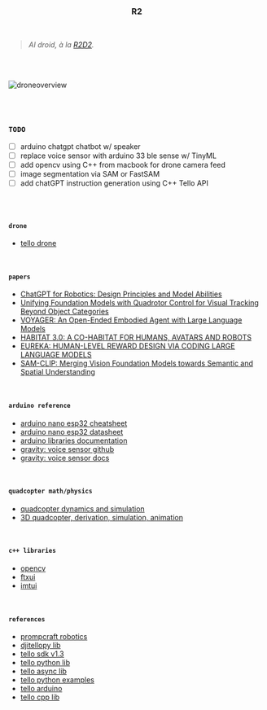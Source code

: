 <h3 align="center">R2</h3>

<br>

> _AI droid, à la [R2D2](https://www.starwars.com/databank/r2-d2/)._

<br>
<br>

![droneoverview](https://i.imgur.com/9pmgEsE.jpg)

<br>
<br>

### `TODO`

- [ ] arduino chatgpt chatbot w/ speaker
- [ ] replace voice sensor with arduino 33 ble sense w/ TinyML
- [ ] add opencv using C++ from macbook for drone camera feed
- [ ] image segmentation via SAM or FastSAM
- [ ] add chatGPT instruction generation using C++ Tello API

<br>
<br>

#### `drone`

* [tello drone](https://www.ryzerobotics.com/tello)

<br>

#### `papers`

* [ChatGPT for Robotics: Design Principles and Model Abilities](https://www.microsoft.com/en-us/research/uploads/prod/2023/02/ChatGPT___Robotics.pdf)
* [Unifying Foundation Models with Quadrotor Control for Visual Tracking Beyond Object Categories](https://arxiv.org/pdf/2310.04781.pdf)
* [VOYAGER: An Open-Ended Embodied Agent with Large Language Models](https://arxiv.org/pdf/2305.16291.pdf)
* [HABITAT 3.0: A CO-HABITAT FOR HUMANS, AVATARS AND ROBOTS](https://ai.meta.com/static-resource/habitat3)
* [EUREKA: HUMAN-LEVEL REWARD DESIGN VIA CODING LARGE LANGUAGE MODELS](https://arxiv.org/pdf/2310.12931.pdf)
* [SAM-CLIP: Merging Vision Foundation Models towards Semantic and Spatial Understanding](https://arxiv.org/abs/2310.15308)

<br>

#### `arduino reference`

* [arduino nano esp32 cheatsheet](https://docs.arduino.cc/tutorials/nano-esp32/cheat-sheet)
* [arduino nano esp32 datasheet](https://docs.arduino.cc/resources/datasheets/ABX00083-datasheet.pdf)
* [arduino libraries documentation](https://www.arduino.cc/reference/en/libraries/)
* [gravity: voice sensor github](https://github.com/DFRobot/DFRobot_DF2301Q?tab=readme-ov-file)
* [gravity: voice sensor docs](https://wiki.dfrobot.com/SKU_SEN0539-EN_Gravity_Voice_Recognition_Module_I2C_UART#target_2)

<br>

#### `quadcopter math/physics`

* [quadcopter dynamics and simulation](https://andrew.gibiansky.com/blog/physics/quadcopter-dynamics/)
* [3D quadcopter, derivation, simulation, animation](https://www.youtube.com/watch?v=4hlQ2pf842U)

<br>

#### `c++ libraries`

* [opencv](https://github.com/opencv/opencv)
* [ftxui](https://github.com/ArthurSonzogni/FTXUI)
* [imtui](https://github.com/ggerganov/imtui)

<br>

#### `references`

* [prompcraft robotics](https://github.com/microsoft/PromptCraft-Robotics?tab=readme-ov-file)
* [djitellopy lib](https://github.com/damiafuentes/DJITelloPy)
* [tello sdk v1.3](https://dl-cdn.ryzerobotics.com/downloads/tello/20180910/Tello%20SDK%20Documentation%20EN_1.3.pdf)
* [tello python lib](https://github.com/dji-sdk/Tello-Python)
* [tello async lib](https://github.com/robagar/tello-asyncio)
* [tello python examples](https://github.com/dji-sdk/Tello-Python)
* [tello arduino](https://github.com/akshayvernekar/telloArduino)
* [tello cpp lib](https://github.com/vss2sn/tello)
